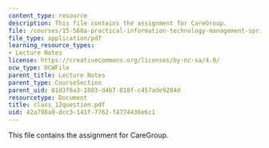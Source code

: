 ```yaml
---
content_type: resource
description: This file contains the assignment for CareGroup.
file: /courses/15-568a-practical-information-technology-management-spring-2005/42a798a9dcc3141f7762f4774436e6c1_class_12question.pdf
file_type: application/pdf
learning_resource_types:
- Lecture Notes
license: https://creativecommons.org/licenses/by-nc-sa/4.0/
ocw_type: OCWFile
parent_title: Lecture Notes
parent_type: CourseSection
parent_uid: 61d3f6a3-1803-d4b7-818f-c457ade9284d
resourcetype: Document
title: class_12question.pdf
uid: 42a798a9-dcc3-141f-7762-f4774436e6c1
---
```

This file contains the assignment for CareGroup.